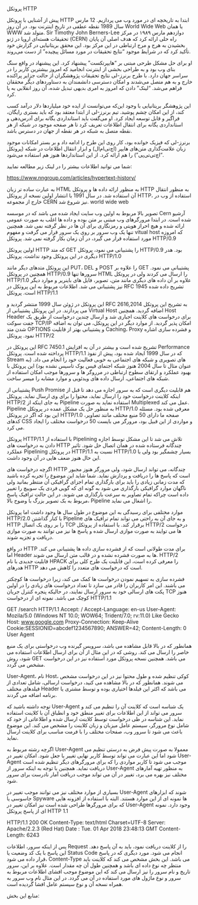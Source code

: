 پروتکل HTTP

پیش از آشنایی با پروتکل HTTP ابتدا به تاریخچه ای در مورد وب می پردازیم. 12 مارس سال 1989 نقطه عطفی در تاریخ اینترنت بود. در آن روز World Wide Web یا همان WWW متولد شد. Sir Timothy John Berners-Lee دوازدهم مارس ۱۹۸۹ در مرکز تحقیقات هسته‌ای اروپا در ژنو (CERN) راه‌ حلی ارائه کرد که هدف اصلی آن پایان ‌بخشیدن به هرج‌ و مرج ارتباطی در این مرکز بود. این محقق بریتانیایی در گزارش خود تأکید کرد که در شرایط موجود “نتایج تحقیقات در مورد مسائل پیچیده” از دست می‌روند.

او برای حل مشکل طرحی مبتنی بر “هایپرتکست” پیشنهاد کرد. این پیشنهاد در واقع سنگ بنای وب بود و به طراحی بخشی از اینترنت انجامید که امروز بیشترین کاربر را در سراسر جهان دارد.
با طرح برنرز-لی نتایج تحقیقات پژوهشگران از حالت جزایر پراکنده خارج و به هم متصل می‌شدند و امکان دسترسی دانشمندان به دستاوردهای دیگر محققان فراهم می‌شد. “لینک” دادن که امروز به امری بدیهی تبدیل شده، آن روز انقلابی به پا کرد.

این پژوهشگر بریتانیایی با وجود این‌که می‌توانست از ایده خود میلیاردها دلار درآمد کسب کند، از این امکان چشم پوشید. تیم برنرز-لی از ابتدا معتقد بود که باید بستری رایگان، فراگیر و قابل توسعه ایجاد کرد. او می‌گفت باید استانداردی یگانه برای آدرس‌دهی و استانداردی یگانه برای انتقال اطلاعات تعریف کرد تا هر صفحه موجود در شبکه از هر نقطه متصل به شبکه در هر نقطه از جهان در دسترس باشد.

برنرز-لی که فیزیک خوانده بود، کار روی این طرح را ادامه داد و بر بستر امکانات موجود زبان علامت‌گذاری متن‌های هایپر (اچ‌تی‌ام‌ال) و ابزار انتقال اطلاعات در شبکه (پروتکل “اچ‌تی‌تی‌پی”) را هم ارائه کرد. از این استانداردها هنوز هم استفاده می‌شود.

شما می توانید اطلاعات بیشتر را در لینک زیر مطالعه نمایید:

https://www.nngroup.com/articles/hypertext-history/

به عبارت ساده تر زبان HTML به منظور ارائه داده ها و پروتکل HTTP به منظور انتقال آن استفاده شد. در سال 1991 با انتشار اولین نسخه از پروتکل HTTP، استفاده از وب در خارج از مجموعه CERN نیز شروع شد.
world wide web

تصویر بالا مربوط به اولین وب سایت ایجاد شده می باشد که در موسسه Cern آرشیو شده است. در ابتدا مرورگرهای وب مبتنی بر متن بوده و داده ها اغلب به صورت عمومی ارائه شده و هیچ احراز هویتی و رمزنگاری برای آن ها در نظر گرفته نمی شد. همچنین تنها یک وب سرور بر روی یک سرور قرار می گرفت و مفهوم vitual host که امروزه مورد استفاده قرار می گیرد، در آن زمان بکار گرفته نمی شد.
پروتکل HTTP/0.9

اولین پروتکل HTTP که متد GET را پشتبیانی می نمود، پروتکل HTTP/0.9 بود. هدر دیگری در این پروتکل وجود نداشت.
پروتکل HTTP/1.0

این پروتکل متدهای دیگر مانند PUT، DEL و POST را علاوه بر GET پشتیبانی می نمود. همچنین در پروتکل HTTP/0.9 سرورها تنها HTML را ارسال می کردند ولی در پروتکل HTTP/1.0 علاوه بر آن داده های دیگری مانند متن، تصویر، فایل های باینریر و موارد دیگر نیز پشتیبانی می شد. اطلاعات مربوط به این پروتکل در RFC 1945 تشریح داده شده است.
پروتکل HTTP/1.1

این پروتکل در ژوئن سال 1999 منتشر گردید و RFC 2616,2014 به تشریح این پروتکل می پردازند. در این پروتکل پشتیبانی از Virtual Host اضافه گردید. همچنین Host Header برای درخواست های کلاینت اجباری شد و ارسال چندین درخواست از طریق یک جفت سوکت TCP/IP امکان پذیر گردید. از موارد دیگر در این پروتکل، می توان به اضافه شدن متد OPTIONS و پشتیبانی بهتر از قابلیت Caching، Proxy و فشرده سازی اشاره نمود.
پروتکل HTTP/2

این پروتکل در RFC 7450.1 تشریح شده است و بیشتر در آن به افزایش Performance پرداخته شده است. پروتکل HTTP/1.1 که در سال 1999 ایجاد شده بود، پیش از نفوذ Stream های تصویری و شبکه های اجتماعی به خوبی فعالیت خود را انجام می داد. (به عنوان مثال تا سال 2004 هنوز شبکه اجتمای فیس بوک تاسیس نشده بود) این پروتکل با بهبود عملکرد و ارتقای سطوح ارتباطی در مرروگر ها و سرورها موجب امکان استفاده از شبکه های اجتماعی، ارسال داده های ویدئویی و موارد مشابه را میسر ساخت.

پشتیبانی از Push Promise هم قابلیت دیگری است که به سرور اجازه می دهد تا قبل از اینکه کلاینت درخواست خود را ارسال نماید، محتوا را برای وی ارسال نماید.
پروتکل HTTP/2 به جای اینکه از Pipeline استفاده نماید به صورت Multiplexed عمل می کند. Pipeline به منظور حل یک مشکل عمده در پروتکل HTTP/1.0 معرفی شده بود. مسئله این بود که اگر در پروتکل HTTP/1.0 صفحه ما دارای 50 منبع مختلف مانند تصاویر، کدهای CSS و مواردی از این قبیل بود، مرورگر می بایست 50 درخواست مختلف را ایجاد می کرد.

پروتکل HTTP/1.1 با استفاده از Pipelining تلاش می شد تا این مشکل توسط اجازه دادن به درخواست های HTTP چندگانه فرستاده شده در همان اتصال حل شود. تاثیر عملکرد Pipelining در پروتکل HTTP/1.1 نسبت به HTTP/1.0 بسیار چشمگیر بود ولی با این حال هنوز ضعف هایی در آن وجود داشت.

اگرچه درخواست های HTTP چندگانه، می تواند ارسال شود، ولی مرورگر هنوز مجبور است که پاسخ ها را دریافت و پردازش نماید. شما شاید این موضوع را تجربه کرده باشید که مدت زمانی زیادی را باید برای بارگذاری تمام اجزای گرافیکی آن منتظر بمانید ولی ناگهان موارد گرافیکی بارگذاری می شود به گونه ای که گویی فردی یک سوییچ را تغییر داده است چراکه تمام تصاویر به سرعت بارگذاری می شوند. در این حالت ترافیک پاسخ مربوط به بک تصویر بزرگ با وضوح بالا، Pipeline را اشغال می نماید.

موارد مختلفی برای رسیدگی به این موضوع در طول سال ها وجود داشت اما پروتکل HTTP/2.0 با کنار گذاشتن Pipeline و به جای آن به راحتی می تواند تمام ترافیک های HTTP را بر روی یک اتصال TCP برقرار کند. با استفاده از پروتکل HTTP/2 درخواست ها می توایند به صورت موازی ارسال شده و پاسخ ها نیز می توانند به صورت موازی دریافت و تجزیه شوند.

در واقع HTTP برای مدت طولانی است که از فشرده سازی داده ها پشتیبانی می کند. اما Header ها به صورت فشرده نشده و در قالب متن ارسال می شوند. HTTP/2 قابلیت جدیدی با نام HPACK را معرفی کرده است، این قابلیت یک طرح کلی برای هدرهای HTTP است که درخواست های متعدد را کاهش می دهد.

فشرده سازی به تسهیم نمودن درخواست ها کمک می کند، زیرا درخواست ها کوچکتر می باشند. این امر کاربران را قادر می سازد تا تعداد درخواست های زیادی را در اولین پکت های ارسالی خود به سرور ارسال نمایند، در حالیکه پنجره کنترل جریان TCP هنوز کوچک می باشد.
نمونه ای از درخواست HTTP/1.1

GET /search HTTP/1.1
Accept: /
Accept-Language: en-us
User-Agent: Mozila/5.0 (Windows NT 10.0; WOW64; Trident/7.0; rv:11.0) Like Gecko
Host: www.google.com
Proxy-Connection: Keep-Alive
Cookie:SESSIONID=abcdef1234567890; ANSWER=42;
Content-Length: 0
User Agent

همانطور که در بالا قابل مشاهده می باشد، سرویس گیرنده وب درخواستی برای یک منبع خاصر را ارسال می کند. روشی که در این مثال از آن برای ارسال اطلاعات استفاده می شود، روش GET می باشد. همچنین نسخه پروتکل مورد استفاده نیز در این درخواست مشخص می گردد.

User-Agent، نام Host، کوکی تنظیم شده و طول محتوا نیز در این درخواست مشخص می شوند. همانطور که در بالا مشاهده می کنید، درخواست ارسالی، شامل تعدادی از فیلدهای مختلف Header می باشد که اکثر این فیلدها اختیاری بوده و توسط مشتری یا برنامه اضافه می گردند.

توجه داشته باشید که User-Agent یک شناسه است که کلاینت آن را تنظیم می کند و سرور می تواند از این اطلاعات برای تغییر منطق خود و انطباق آن با کلاینت استفاده نماید. این شناسه در طی درخواست توسط کلاینت ارسال شده و اطلاعاتی از خود که شامل نوع مرورگر، سیستم عامل میزبان و زبان کلاینت را مشخص می کند. این موضوع باعث می شود تا سرور وب، صفحات مختلف را با فرمت مناسب برای کلاینت ارسال نماید.

اگرچه رشته مربوط به User-Agent معمولا به صورت پیش فرض به درستی تنظیم می شود اما این عبارت می تواند توسط کاربر نهایی تغییر یا جعل شود. امکان تغییر در User-Agent موجب می شود تا کاربر مواردی را که برای مرورگرهای دیگر تنظیم شده است دریافت نماید. همچنین با توجه به اینکه سرور از User-Agent به منظور تهیه آمارهای مختلف نیز بهره می برد، تغییر در آن می تواند موجب دریافت آمار نادرست برای سرور شود.

بسیاری از موارد مختلف نیز می توانند موجب تغییر در User-Agent شوند که ابزارهای جاسوسی یا Spyware ها نمونه ای از این موارد هستند. البته با استفاده از افزونه هایی که برای مرورگرها طراحی شده است نیز امکان تغییر در User-Agent وجود دارد.
نمونه ای از پاسخ پروتکل HTTP 1.1

HTTP/1.1 200 OK
Content-Type: text/html
Charset=UTF-8
Server: Apache/2.2.3 (Red Hat)
Date : Tue. 01 Apr 2018 23:48:13 GMT
Content-Length: 6243

پس از اینکه سرور، اطلاعات Request را از کلاینت دریافت نمود، باید به آن پاسخ دهد. این پاسخ با یک کد وضعیت یا Status Code انجام می شود. مورد دیگری که در پاسخ قرار داده می شود، Content-Type می باشد. این بخش مشخص می کند که کلاینت باید منتظر چه نوع داده ای باشد و همچنین طول آن چه مقدار است. علاوه بر این، سرور تاریخ و نام سرور را نیز ارسال می کند که این موضوع موجب افشای اطلاعات مربوط به سرور و نوع ماژول های مورد استفاده در آن می گردد. در این مثال نام وب سرور به همراه نسخه آن و نوع سیستم عامل افشا گردیده است.

منابع این بخش:
